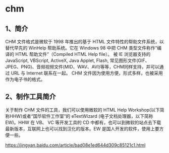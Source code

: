 # chm

## 1、简介
CHM 文件格式是微软于 1998 年推出的基于 HTML 文件特性的帮助文件系统，以替代早先的 WinHelp 帮助系统。它在 Windows 98 中把 CHM 类型文件称作“编译的 HTML 帮助文件”（Compiled HTML Help file）。
被 IE 浏览器支持的JavaScript, VBScript, ActiveX, Java Applet, Flash, 常见图形文件(GIF、JPEG、PNG)、音频视频文件(MID、WAV、AVI)等等，CHM同样支持，并可以通过 URL 与 Internet 联系在一起。
CHM 文件因为使用方便，形式多样，也被采用作为电子书的格式。

## 2、制作工具简介
关于制作 CHM 文件的工具，我们可以使用微软的 HTML Help Workshop(以下简称HHW)或者“国华软件工作室”的 eTextWizard (电子文档处理器，以下简称EW)。HHW 在 VB、 VC 等开发工具的 CD 中都有，也可以到微软的站点去下载最新版本，互联网上也可以找到汉化的版本。EW 是国人开发的软件，使用上要方便一些。

https://jingyan.baidu.com/article/bad08e1ed644d309c85121c1.html










